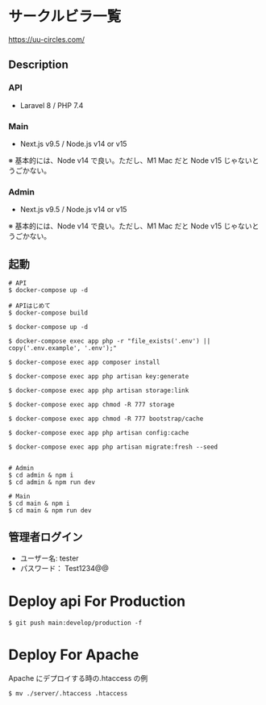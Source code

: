 # サークルビラ一覧

https://uu-circles.com/

## Description

### API

- Laravel 8 / PHP 7.4

### Main

- Next.js v9.5 / Node.js v14 or v15

※ 基本的には、Node v14 で良い。ただし、M1 Mac だと Node v15 じゃないとうごかない。

### Admin

- Next.js v9.5 / Node.js v14 or v15

※ 基本的には、Node v14 で良い。ただし、M1 Mac だと Node v15 じゃないとうごかない。

## 起動

```shell
# API
$ docker-compose up -d

# APIはじめて
$ docker-compose build

$ docker-compose up -d

$ docker-compose exec app php -r "file_exists('.env') || copy('.env.example', '.env');"

$ docker-compose exec app composer install

$ docker-compose exec app php artisan key:generate

$ docker-compose exec app php artisan storage:link

$ docker-compose exec app chmod -R 777 storage

$ docker-compose exec app chmod -R 777 bootstrap/cache

$ docker-compose exec app php artisan config:cache

$ docker-compose exec app php artisan migrate:fresh --seed


# Admin
$ cd admin & npm i
$ cd admin & npm run dev

# Main
$ cd main & npm i
$ cd main & npm run dev
```

## 管理者ログイン

- ユーザー名: tester
- パスワード： Test1234@@

# Deploy api For Production

```shell
$ git push main:develop/production -f
```

# Deploy For Apache

Apache にデプロイする時の.htaccess の例

```shell
$ mv ./server/.htaccess .htaccess
```
